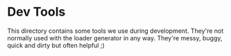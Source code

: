 # Dev Tools

This directory contains some tools we use during development. They're not
normally used with the loader generator in any way. They're messy, buggy,
quick and dirty but often helpful ;)

